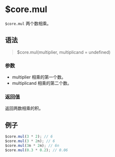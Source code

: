 # $core.mul

`$core.mul` 两个数相乘。

## 语法

> $core.mul(multiplier, multiplicand = undefined)

### 参数

- multiplier 相乘的第一个数。
- multiplicand 相乘的第二个数。

### 返回值

返回两数相乘的积。

## 例子

```javascript
$core.mul(3 * 2); // 6
$core.mul(3 * 2n); // 6
$core.mul(3n * 2n); // 6n
$core.mul(0.3 * 0.2); // 0.06
```
